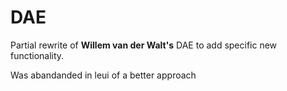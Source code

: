 # DAE 
Partial rewrite of **Willem van der Walt's** DAE to add specific new functionality.

Was abandanded in leui of a better approach
